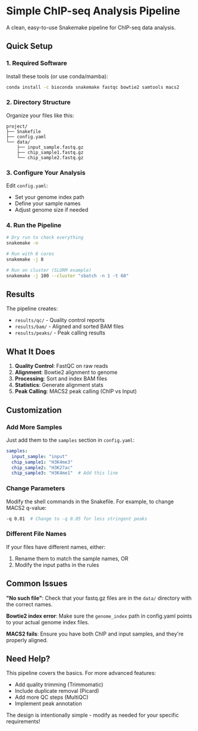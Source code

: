 # Simple ChIP-seq Analysis Pipeline

A clean, easy-to-use Snakemake pipeline for ChIP-seq data analysis.

## Quick Setup

### 1. Required Software
Install these tools (or use conda/mamba):
```bash
conda install -c bioconda snakemake fastqc bowtie2 samtools macs2
```

### 2. Directory Structure
Organize your files like this:
```
project/
├── Snakefile
├── config.yaml
└── data/
    ├── input_sample.fastq.gz
    ├── chip_sample1.fastq.gz
    └── chip_sample2.fastq.gz
```

### 3. Configure Your Analysis
Edit `config.yaml`:
- Set your genome index path
- Define your sample names
- Adjust genome size if needed

### 4. Run the Pipeline
```bash
# Dry run to check everything
snakemake -n

# Run with 8 cores
snakemake -j 8

# Run on cluster (SLURM example)
snakemake -j 100 --cluster "sbatch -n 1 -t 60"
```

## Results

The pipeline creates:
- `results/qc/` - Quality control reports
- `results/bam/` - Aligned and sorted BAM files  
- `results/peaks/` - Peak calling results

## What It Does

1. **Quality Control**: FastQC on raw reads
2. **Alignment**: Bowtie2 alignment to genome
3. **Processing**: Sort and index BAM files
4. **Statistics**: Generate alignment stats
5. **Peak Calling**: MACS2 peak calling (ChIP vs Input)

## Customization

### Add More Samples
Just add them to the `samples` section in `config.yaml`:
```yaml
samples:
  input_sample: "input"
  chip_sample1: "H3K4me3"
  chip_sample2: "H3K27ac" 
  chip_sample3: "H3K4me1"  # Add this line
```

### Change Parameters
Modify the shell commands in the Snakefile. For example, to change MACS2 q-value:
```bash
-q 0.01  # Change to -q 0.05 for less stringent peaks
```

### Different File Names
If your files have different names, either:
1. Rename them to match the sample names, OR
2. Modify the input paths in the rules

## Common Issues

**"No such file"**: Check that your fastq.gz files are in the `data/` directory with the correct names.

**Bowtie2 index error**: Make sure the `genome_index` path in config.yaml points to your actual genome index files.

**MACS2 fails**: Ensure you have both ChIP and input samples, and they're properly aligned.

## Need Help?

This pipeline covers the basics. For more advanced features:
- Add quality trimming (Trimmomatic)
- Include duplicate removal (Picard)
- Add more QC steps (MultiQC)
- Implement peak annotation

The design is intentionally simple - modify as needed for your specific requirements!
